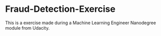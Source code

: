 # Fraud-Detection-Exercise
This is a exercise made during a Machine Learning Engineer Nanodegree module from Udacity.
